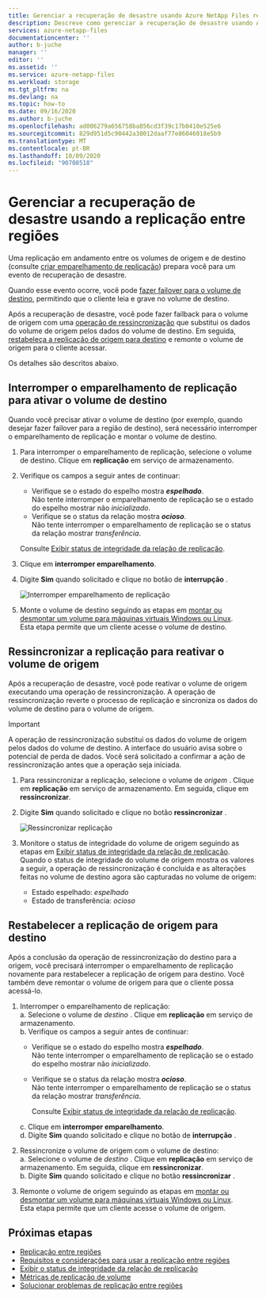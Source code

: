 ```yaml
---
title: Gerenciar a recuperação de desastre usando Azure NetApp Files replicação entre regiões | Microsoft Docs
description: Descreve como gerenciar a recuperação de desastre usando Azure NetApp Files replicação entre regiões.
services: azure-netapp-files
documentationcenter: ''
author: b-juche
manager: ''
editor: ''
ms.assetid: ''
ms.service: azure-netapp-files
ms.workload: storage
ms.tgt_pltfrm: na
ms.devlang: na
ms.topic: how-to
ms.date: 09/16/2020
ms.author: b-juche
ms.openlocfilehash: ad006279a656758ba856cd3f39c17b0410e525e6
ms.sourcegitcommit: 829d951d5c90442a38012daaf77e86046018e5b9
ms.translationtype: MT
ms.contentlocale: pt-BR
ms.lasthandoff: 10/09/2020
ms.locfileid: "90708518"
---
```

# <a name="manage-disaster-recovery-using-cross-region-replication"></a>Gerenciar a recuperação de desastre usando a replicação entre regiões 

Uma replicação em andamento entre os volumes de origem e de destino (consulte [criar emparelhamento de replicação](cross-region-replication-create-peering.md)) prepara você para um evento de recuperação de desastre. 

Quando esse evento ocorre, você pode [fazer failover para o volume de destino](#break-replication-peering-to-activate-the-destination-volume), permitindo que o cliente leia e grave no volume de destino. 

Após a recuperação de desastre, você pode fazer failback para o volume de origem com uma [operação de ressincronização](#resync-replication-to-reactivate-the-source-volume) que substitui os dados do volume de origem pelos dados do volume de destino.  Em seguida, [restabeleça a replicação de origem para destino](#reestablish-source-to-destination-replication) e remonte o volume de origem para o cliente acessar. 

Os detalhes são descritos abaixo. 

## <a name="break-replication-peering-to-activate-the-destination-volume"></a>Interromper o emparelhamento de replicação para ativar o volume de destino

Quando você precisar ativar o volume de destino (por exemplo, quando desejar fazer failover para a região de destino), será necessário interromper o emparelhamento de replicação e montar o volume de destino.  

1. Para interromper o emparelhamento de replicação, selecione o volume de destino. Clique em **replicação** em serviço de armazenamento.  

2.  Verifique os campos a seguir antes de continuar:  
    * Verifique se o estado do espelho mostra ***espelhado***.   
        Não tente interromper o emparelhamento de replicação se o estado do espelho mostrar não *inicializado*.
    * Verifique se o status da relação mostra ***ocioso***.   
        Não tente interromper o emparelhamento de replicação se o status da relação mostrar *transferência*.   

    Consulte [Exibir status de integridade da relação de replicação](cross-region-replication-display-health-status.md). 

3.  Clique em **interromper emparelhamento**.  

4.  Digite **Sim** quando solicitado e clique no botão de **interrupção** . 

    ![Interromper emparelhamento de replicação](../media/azure-netapp-files/cross-region-replication-break-replication-peering.png)

5.  Monte o volume de destino seguindo as etapas em [montar ou desmontar um volume para máquinas virtuais Windows ou Linux](azure-netapp-files-mount-unmount-volumes-for-virtual-machines.md).   
    Esta etapa permite que um cliente acesse o volume de destino.

## <a name="resync-replication-to-reactivate-the-source-volume"></a>Ressincronizar a replicação para reativar o volume de origem   

Após a recuperação de desastre, você pode reativar o volume de origem executando uma operação de ressincronização.  A operação de ressincronização reverte o processo de replicação e sincroniza os dados do volume de destino para o volume de origem.  

> [!IMPORTANT] 
> A operação de ressincronização substitui os dados do volume de origem pelos dados do volume de destino.  A interface do usuário avisa sobre o potencial de perda de dados. Você será solicitado a confirmar a ação de ressincronização antes que a operação seja iniciada.

1. Para ressincronizar a replicação, selecione o volume de *origem* . Clique em **replicação** em serviço de armazenamento. Em seguida, clique em **ressincronizar**.  

2. Digite **Sim** quando solicitado e clique no botão **ressincronizar** . 
 
    ![Ressincronizar replicação](../media/azure-netapp-files/cross-region-replication-resync-replication.png)

3. Monitore o status de integridade do volume de origem seguindo as etapas em [Exibir status de integridade da relação de replicação](cross-region-replication-display-health-status.md).   
    Quando o status de integridade do volume de origem mostra os valores a seguir, a operação de ressincronização é concluída e as alterações feitas no volume de destino agora são capturadas no volume de origem:   

    * Estado espelhado: *espelhado*  
    * Estado de transferência: *ocioso*  

## <a name="reestablish-source-to-destination-replication"></a>Restabelecer a replicação de origem para destino

Após a conclusão da operação de ressincronização do destino para a origem, você precisará interromper o emparelhamento de replicação novamente para restabelecer a replicação de origem para destino. Você também deve remontar o volume de origem para que o cliente possa acessá-lo.  

1. Interromper o emparelhamento de replicação:  
    a. Selecione o volume de *destino* . Clique em **replicação** em serviço de armazenamento.  
    b. Verifique os campos a seguir antes de continuar:   
    * Verifique se o estado do espelho mostra ***espelhado***.   
    Não tente interromper o emparelhamento de replicação se o estado do espelho mostrar não *inicializado*.  
    * Verifique se o status da relação mostra ***ocioso***.   
    Não tente interromper o emparelhamento de replicação se o status da relação mostrar *transferência*.    

        Consulte [Exibir status de integridade da relação de replicação](cross-region-replication-display-health-status.md). 

    c. Clique em **interromper emparelhamento**.   
    d. Digite **Sim** quando solicitado e clique no botão de **interrupção** .  

2. Ressincronize o volume de origem com o volume de destino:  
    a. Selecione o volume de *destino* . Clique em **replicação** em serviço de armazenamento. Em seguida, clique em **ressincronizar**.   
    b. Digite **Sim** quando solicitado e clique no botão **ressincronizar** .

3. Remonte o volume de origem seguindo as etapas em [montar ou desmontar um volume para máquinas virtuais Windows ou Linux](azure-netapp-files-mount-unmount-volumes-for-virtual-machines.md).  
    Esta etapa permite que um cliente acesse o volume de origem.

## <a name="next-steps"></a>Próximas etapas  

* [Replicação entre regiões](cross-region-replication-introduction.md)
* [Requisitos e considerações para usar a replicação entre regiões](cross-region-replication-requirements-considerations.md)
* [Exibir o status de integridade da relação de replicação](cross-region-replication-display-health-status.md)
* [Métricas de replicação de volume](azure-netapp-files-metrics.md#replication)
* [Solucionar problemas de replicação entre regiões](troubleshoot-cross-region-replication.md)

